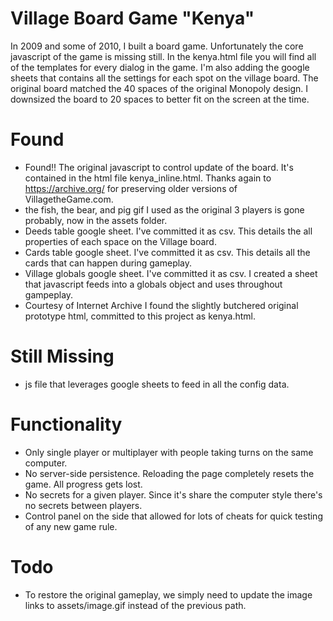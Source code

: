 # Village Board Game "Kenya" 
In 2009 and some of 2010, I built a board game. Unfortunately the core javascript of the game is missing still.  In the kenya.html file you will find all of the templates for every dialog in the game.  I'm also adding the google sheets that contains all the settings for each spot on the village board. 
The original board matched the 40 spaces of the original Monopoly design.  I downsized the board to 20 spaces to better fit on the screen at the time.  
# Found
* Found!! The original javascript to control update of the board. It's contained in the html file kenya_inline.html. Thanks again to https://archive.org/ for preserving older versions of VillagetheGame.com.
* the fish, the bear, and pig gif I used as the original 3 players is gone probably, now in the assets folder.
* Deeds table google sheet.  I've committed it as csv. This details the all properties of each space on the Village board.  
* Cards table google sheet.  I've committed it as csv.  This details all the cards that can happen during gameplay.  
* Village globals google sheet. I've committed it as csv. I created a sheet that javascript feeds into a globals object and uses throughout gampeplay.  
* Courtesy of Internet Archive I found the slightly butchered original prototype html, committed to this project as kenya.html. 

# Still Missing 
* js file that leverages google sheets to feed in all the config data. 

# Functionality
* Only single player or multiplayer with people taking turns on the same computer.  
* No server-side persistence.  Reloading the page completely resets the game.  All progress gets lost.  
* No secrets for a given player.  Since it's share the computer style there's no secrets between players.
* Control panel on the side that allowed for lots of cheats for quick testing of any new game rule.

# Todo 
* To restore the original gameplay, we simply need to update the image links to assets/image.gif instead of the previous path.  
